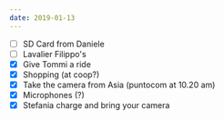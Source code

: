 ```yaml
---
date: 2019-01-13
---
```

- [ ] SD Card from Daniele
 - [ ] Lavalier Filippo's
 - [X] Give Tommi a ride
 - [X] Shopping (at coop?)
 - [X] Take the camera from Asia (puntocom at 10.20 am)
 - [X] Microphones (?)
 - [X] Stefania charge and bring your camera